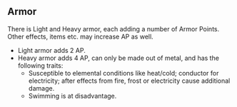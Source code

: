 ## Armor

There is Light and Heavy armor, each adding a number of Armor Points. Other effects, items etc. may increase AP as well.

- Light armor adds 2 AP.
- Heavy armor adds 4 AP, can only be made out of metal, and has the following traits:
	- Susceptible to elemental conditions like heat/cold; conductor for electricity; after effects from fire, frost or electricity cause additional damage.
	- Swimming is at disadvantage.
